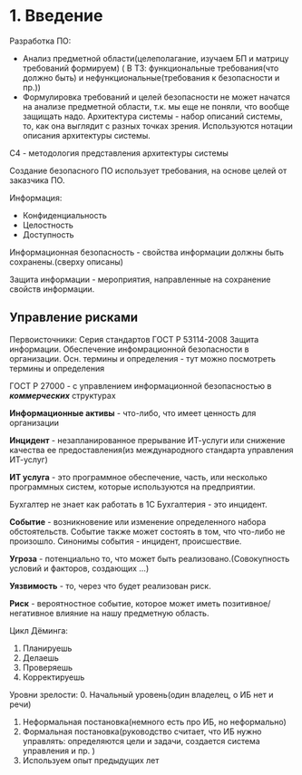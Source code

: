 # 1. Введение

Разработка ПО:
* Анализ предметной области(целеполагание, изучаем БП и матрицу требований формируем) ( В ТЗ: функциональные требования(что должно быть) и нефункциональные(требования к безопасности и пр.))
* Формулировка требований и целей безопасности не может начатся на анализе предметной области, т.к. мы еще не поняли, что вообще защищать надо.
Архитектура системы - набор описаний системы, то, как она выглядит с разных точках зрения. Используются нотации описания архитектуры системы. 

C4 - методология представления архитектуры системы

Создание безопасного ПО использует требования, на основе целей от заказчика ПО.

Информация:
* Конфиденциальность
* Целостность
* Доступность

Информационная безопасность - свойства информации должны быть сохранены.(сверху описаны)

Защита информации - мероприятия, направленные на сохранение свойств информации.

## Управление рисками

Первоисточники:
Серия стандартов ГОСТ Р 53114-2008 Защита информации. Обеспечение инфомрационной безопасности в организации. Осн. термины и определения - тут можно посмотреть термины и определения

ГОСТ Р 27000 - с управлением информационной безопасностью в ***коммерческих*** структурах

**Информационные активы** - что-либо, что имеет ценность для организации

**Инцидент** - незапланированное прерывание ИТ-услуги или снижение качества ее предоставления(из международного стандарта управления ИТ-услуг)

**ИТ услуга** - это программное обеспечение, часть, или несколько программных систем, которые используются на предприятии.

Бухгалтер не знает как работать в 1С Бухгалтерия - это инцидент.

**Событие** - возникновение или изменение определенного набора обстоятельств. Событие также может состоять в том, что что-либо не произошло. Синонимы события - инцидент, происшествие.

**Угроза** -  потенциально то, что может быть реализовано.(Совокупность условий и факторов, создающих ...)

**Уязвимость** - то, через что будет реализован риск.

**Риск** - вероятностное событие, которое может иметь позитивное/негативное влияние на нашу предметную область.

Цикл Дёминга:
1. Планируешь
2. Делаешь
3. Проверяешь
4. Корректируешь


Уровни зрелости:
0. Начальный уровень(один владелец, о ИБ нет и речи)
1. Неформальная постановка(немного есть про ИБ, но неформально)
2. Формальная постановка(руководство считает, что ИБ нужно управлять: определяются цели и задачи, создается система управления и пр. )
3. Используем опыт предыдущих лет
